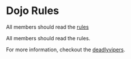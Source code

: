 Dojo Rules
==========

All members should read the [rules](https://github.com/deadlyvipers)

All members should read the rules.

For more information, checkout the [deadlyvipers](https://github.com/deadlyvipers).

